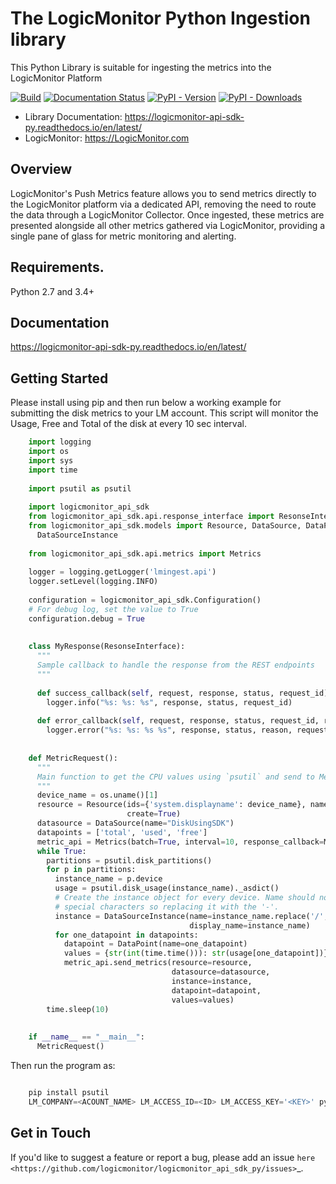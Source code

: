 # The LogicMonitor Python Ingestion library
This Python Library is suitable for ingesting the metrics into the LogicMonitor Platform

[![Build](https://circleci.com/gh/mukundneharkar/lmsdk.svg?style=svg)](https://circleci.com/gh/mukundneharkar/lmsdk.svg?style=svg)
[![Documentation Status](https://readthedocs.org/projects/logicmonitor-api-sdk-py/badge/?version=latest)](https://logicmonitor-api-sdk-py.readthedocs.io/en/latest/?badge=latest)
[![PyPI - Version](https://img.shields.io/pypi/v/logicmonitor-api-sdk-py.svg)](https://pypi.org/project/logicmonitor-api-sdk-py)
[![PyPI - Downloads](https://pepy.tech/badge/logicmonitor-api-sdk-py)](https://pepy.tech/project/logicmonitor-api-sdk-py)


- Library Documentation: https://logicmonitor-api-sdk-py.readthedocs.io/en/latest/
- LogicMonitor: https://LogicMonitor.com

Overview
--------

LogicMonitor's Push Metrics feature allows you to send metrics directly
to the LogicMonitor platform via a dedicated API, removing the need to
route the data through a LogicMonitor Collector. Once ingested, these
metrics are presented alongside all other metrics gathered via
LogicMonitor, providing a single pane of glass for metric monitoring and
alerting.

Requirements.
------------

Python 2.7 and 3.4+

Documentation
-------------
https://logicmonitor-api-sdk-py.readthedocs.io/en/latest/


Getting Started
---------------

Please install using pip and then run below a working example for submitting the disk metrics to 
your LM account. This script will monitor the Usage, Free and Total of the disk at every 10 sec 
interval.

```python
    import logging
    import os
    import sys
    import time
    
    import psutil as psutil
    
    import logicmonitor_api_sdk
    from logicmonitor_api_sdk.api.response_interface import ResonseInterface
    from logicmonitor_api_sdk.models import Resource, DataSource, DataPoint, \
      DataSourceInstance
    
    from logicmonitor_api_sdk.api.metrics import Metrics
    
    logger = logging.getLogger('lmingest.api')
    logger.setLevel(logging.INFO)
    
    configuration = logicmonitor_api_sdk.Configuration()
    # For debug log, set the value to True
    configuration.debug = True
    
    
    class MyResponse(ResonseInterface):
      """
      Sample callback to handle the response from the REST endpoints
      """
    
      def success_callback(self, request, response, status, request_id):
        logger.info("%s: %s: %s", response, status, request_id)
    
      def error_callback(self, request, response, status, request_id, reason):
        logger.error("%s: %s: %s %s", response, status, reason, request_id)
    
    
    def MetricRequest():
      """
      Main function to get the CPU values using `psutil` and send to Metrics REST endpoint
      """
      device_name = os.uname()[1]
      resource = Resource(ids={'system.displayname': device_name}, name=device_name,
                          create=True)
      datasource = DataSource(name="DiskUsingSDK")
      datapoints = ['total', 'used', 'free']
      metric_api = Metrics(batch=True, interval=10, response_callback=MyResponse())
      while True:
        partitions = psutil.disk_partitions()
        for p in partitions:
          instance_name = p.device
          usage = psutil.disk_usage(instance_name)._asdict()
          # Create the instance object for every device. Name should not have the
          # special characters so replacing it with the '-'.
          instance = DataSourceInstance(name=instance_name.replace('/', '-'),
                                        display_name=instance_name)
          for one_datapoint in datapoints:
            datapoint = DataPoint(name=one_datapoint)
            values = {str(int(time.time())): str(usage[one_datapoint])}
            metric_api.send_metrics(resource=resource,
                                    datasource=datasource,
                                    instance=instance,
                                    datapoint=datapoint,
                                    values=values)
        time.sleep(10)
    
    
    if __name__ == "__main__":
      MetricRequest()

```

Then run the program as:

```python

    pip install psutil
    LM_COMPANY=<ACOUNT_NAME> LM_ACCESS_ID=<ID> LM_ACCESS_KEY='<KEY>' python disk_metrics.py
```


Get in Touch
------------

If you'd like to suggest a feature or report a bug, please add an issue `here <https://github.com/logicmonitor/logicmonitor_api_sdk_py/issues>`_.
